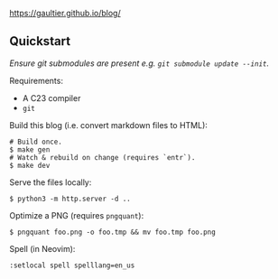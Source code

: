 https://gaultier.github.io/blog/


## Quickstart

*Ensure git submodules are present e.g. `git submodule update --init`.*

Requirements: 
- A C23 compiler
- `git`

Build this blog (i.e. convert markdown files to HTML):

```shell
# Build once.
$ make gen
# Watch & rebuild on change (requires `entr`).
$ make dev
```

Serve the files locally:

```shell
$ python3 -m http.server -d ..
```

Optimize a PNG (requires `pngquant`):

```shell
$ pngquant foo.png -o foo.tmp && mv foo.tmp foo.png
```

Spell (in Neovim):

```
:setlocal spell spelllang=en_us
```
